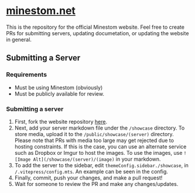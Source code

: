 # [minestom.net](https://minestom.net)

This is the repository for the official Minestom website. Feel free to create PRs for submitting servers, updating documetation, or updating the website in general.

## Submitting a Server

### Requirements

- Must be using Minestom (obviously)
- Must be publicly available for review.

### Submitting a server

1. First, fork the website repository [here](https://github.com/Minestom/minestom.net).
2. Next, add your server markdown file under the `/showcase` directory. To store media, upload it to the `/public/showcase/(server)` directory. Please note that PRs with media too large may get rejected due to hosting constraints. If this is the case, you can use an alternate service such as Dropbox or Imgur to host the images. To use the images, use `![Image Alt](/showcase/(server)/(image)` in your markdown.
3. To add the server to the sidebar, edit `themeConfig.sidebar./showcase`, in `/.vitepress/config.mts`. An example can be seen in the config.
4. Finally, commit, push your changes, and make a pull request!
5. Wait for someone to review the PR and make any changes/updates.
